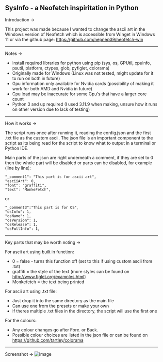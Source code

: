 SysInfo - a Neofetch inspiritation in Python
------------------------------------------------------------------------------------------------------------------------------------------------------
Introduction ->

This project was made because I wanted to change the ascii art in the Windows version of Neofetch which is accessible from Winget in Windows 11 or 
via the github page: https://github.com/nepnep39/neofetch-win

------------------------------------------------------------------------------------------------------------------------------------------------------
Notes ->
  - Install required libraries for python using pip (sys, os, GPUtil, cpuinfo, psutil, platform, ctypes, glob, pyfiglet, colorama)
  - Originally made for Windows (Linux was not tested, might update for it to run on both in future) 
  - Gpu information only available for Nvidia cards (possibility of making it work for both AMD and Nvidia in future)
  - Cpu load may be inaccurate for some Cpu's that have a larger core count
  - Python 3 and up required (I used 3.11.9 when making, unsure how it runs on other version due to lack of testing)
------------------------------------------------------------------------------------------------------------------------------------------------------
How it works ->

The script runs once after running it, reading the config.json and the first .txt file as the custom ascii. 
The json file is an important component to the script as its being read for the script to know what to 
output in a terminal or Python IDE. 

Main parts of the json are right underneath a comment, if they are set to 0 then the whole part will be
disabled or parts can be disabled, for example (line by line):

    "_comment1": "This part is for ascii art",
    "asciiArt": 0,                          
    "font": "graffiti",
    "text": "MonkeFetch",
or

    "_comment3":"This part is for OS",
    "osInfo": 1,   
    "osName": 1,
    "osVersion": 1,
    "osRelease": 1,
    "osFullInfo": 1,

------------------------------------------------------------------------------------------------------------------------------------------------------    
Key parts that may be worth noting ->

For ascii art using built in function:
  - 0 = false - turns this function off (set to this if using custom ascii from .txt)
  - graffiti = the style of the text (more styles can be found on http://www.figlet.org/examples.html)
  - Monkefetch = the text being printed
    
For ascii art using .txt file:
  -  Just drop it into the same directory as the main file
  -  Can use one from the presets or make your own
  -  If theres multiple .txt files in the directory, the script will use the first one

For the colours:
  - Any colour changes go after Fore. or Back.
  - Possible colour choices are listed in the json file or can be found on https://github.com/tartley/colorama
------------------------------------------------------------------------------------------------------------------------------------------------------
Screenshot ->
![image](https://github.com/user-attachments/assets/0137147f-aadb-4b77-96c0-72c7752d10bc)


